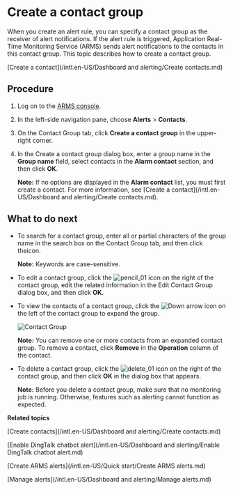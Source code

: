 # Create a contact group

When you create an alert rule, you can specify a contact group as the receiver of alert notifications. If the alert rule is triggered, Application Real-Time Monitoring Service \(ARMS\) sends alert notifications to the contacts in this contact group. This topic describes how to create a contact group.

[Create a contact](/intl.en-US/Dashboard and alerting/Create contacts.md)

## Procedure

1.  Log on to the [ARMS console](https://arms-ap-southeast-1.console.aliyun.com/#/home).

2.  In the left-side navigation pane, choose **Alerts** \> **Contacts**.

3.  On the Contact Group tab, click **Create a contact group** in the upper-right corner.

4.  In the Create a contact group dialog box, enter a group name in the **Group name** field, select contacts in the **Alarm contact** section, and then click **OK**.

    **Note:** If no options are displayed in the **Alarm contact** list, you must first create a contact. For more information, see [Create a contact](/intl.en-US/Dashboard and alerting/Create contacts.md).


## What to do next



-   To search for a contact group, enter all or partial characters of the group name in the search box on the Contact Group tab, and then click theicon.

    **Note:** Keywords are case-sensitive.

-   To edit a contact group, click the ![pencil_01](https://static-aliyun-doc.oss-accelerate.aliyuncs.com/assets/img/en-US/6573758061/p181704.png) icon on the right of the contact group, edit the related information in the Edit Contact Group dialog box, and then click **OK**.
-   To view the contacts of a contact group, click the ![Down arrow](https://static-aliyun-doc.oss-accelerate.aliyuncs.com/assets/img/en-US/6573758061/p181703.png) icon on the left of the contact group to expand the group.

    ![Contact Group](https://static-aliyun-doc.oss-accelerate.aliyuncs.com/assets/img/en-US/2217758061/p43297.png)

    **Note:** You can remove one or more contacts from an expanded contact group. To remove a contact, click **Remove** in the **Operation** column of the contact.

-   To delete a contact group, click the ![delete_01](https://static-aliyun-doc.oss-accelerate.aliyuncs.com/assets/img/en-US/7573758061/p181706.png) icon on the right of the contact group, and then click **OK** in the dialog box that appears.

    **Note:** Before you delete a contact group, make sure that no monitoring job is running. Otherwise, features such as alerting cannot function as expected.


**Related topics**  


[Create contacts](/intl.en-US/Dashboard and alerting/Create contacts.md)

[Enable DingTalk chatbot alert](/intl.en-US/Dashboard and alerting/Enable DingTalk chatbot alert.md)

[Create ARMS alerts](/intl.en-US/Quick start/Create ARMS alerts.md)

[Manage alerts](/intl.en-US/Dashboard and alerting/Manage alerts.md)

